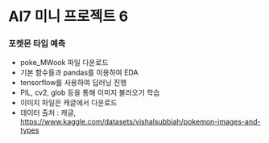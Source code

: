 # AI7 미니 프로젝트 6

### 포켓몬 타입 예측

- poke_MWook 파일 다운로드
- 기본 함수들과 pandas를 이용하여 EDA
- tensorflow를 사용하여 딥러닝 진행
- PIL, cv2, glob 등을 통해 이미지 불러오기 학습
- 이미지 파일은 캐글에서 다운로드
- 데이터 출처 : 캐글, https://www.kaggle.com/datasets/vishalsubbiah/pokemon-images-and-types
